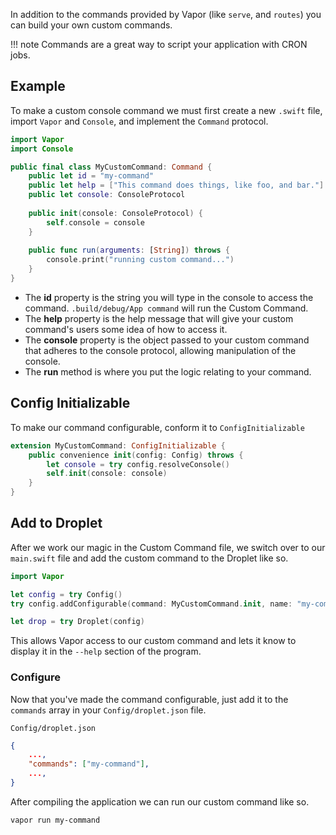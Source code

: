 In addition to the commands provided by Vapor (like `serve`, and `routes`) you can build your own custom commands.

!!! note
    Commands are a great way to script your application with CRON jobs.

## Example
To make a custom console command we must first create a new `.swift` file, import `Vapor` and `Console`, and implement the `Command` protocol.

```swift
import Vapor
import Console

public final class MyCustomCommand: Command {
    public let id = "my-command"
    public let help = ["This command does things, like foo, and bar."]
    public let console: ConsoleProtocol
    
    public init(console: ConsoleProtocol) {
        self.console = console
    }
    
    public func run(arguments: [String]) throws {
        console.print("running custom command...")
    }
}
```

- The **id** property is the string you will type in the console to access the command. `.build/debug/App command` will run the Custom Command.
- The **help** property is the help message that will give your custom command's users some idea of how to access it.
- The **console** property is the object passed to your custom command that adheres to the console protocol, allowing manipulation of the console.
- The **run** method is where you put the logic relating to your command.

## Config Initializable

To make our command configurable, conform it to `ConfigInitializable`

```swift
extension MyCustomCommand: ConfigInitializable {
    public convenience init(config: Config) throws {
        let console = try config.resolveConsole()
        self.init(console: console)
    }
}
```

## Add to Droplet

After we work our magic in the Custom Command file, we switch over to our `main.swift` file and add the custom command to the Droplet like so.

```swift
import Vapor

let config = try Config()
try config.addConfigurable(command: MyCustomCommand.init, name: "my-command")

let drop = try Droplet(config)
```

This allows Vapor access to our custom command and lets it know to display it in the `--help` section of the program.

### Configure

Now that you've made the command configurable, just add it to the `commands` array in your `Config/droplet.json` file.

`Config/droplet.json`
```json
{
    ...,
    "commands": ["my-command"],
    ...,
}
```

After compiling the application we can run our custom command like so.

```
vapor run my-command
```
